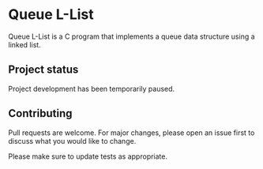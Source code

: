# Queue L-List
Queue L-List is a C program that implements a queue data structure using a linked list.

## Project status
Project development has been temporarily paused.

## Contributing
Pull requests are welcome. For major changes, please open an issue first to discuss what you would like to change.

Please make sure to update tests as appropriate.